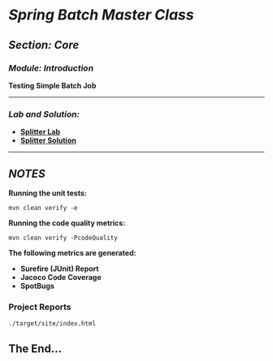 # *Spring Batch Master Class*

##  *Section: Core*

###  *Module: Introduction*


**Testing Simple Batch Job**

---

### *Lab and Solution:*
 - **[Splitter Lab](https://github.com/mickknutson/spring_integration_course/tree/master/StudentWork/code/spring_integration_section_routting/splitter/lab-code)**
 - **[Splitter Solution](https://github.com/mickknutson/spring_integration_course/tree/master/StudentWork/code/spring_integration_section_routing/splitter/solution-code)**

---

## *NOTES*

**Running the unit tests:**

    mvn clean verify -e


**Running the code quality metrics:**

    mvn clean verify -PcodeQuality

**The following metrics are generated:**

 - **Surefire (JUnit) Report**
 - **Jacoco Code Coverage**
 - **SpotBugs**


### **Project Reports**

    ./target/site/index.html

## The End...
